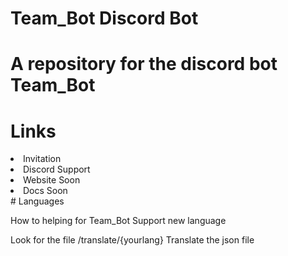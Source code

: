 # Team_Bot Discord Bot</b>

# A repository for the discord bot Team_Bot

# <b>Links</b>

<li>Invitation</li>
<li>Discord Support</li>
<li>Website Soon</li>
<li>Docs Soon</li>
# Languages

How to helping for Team_Bot Support new language

Look for the file /translate/{yourlang}
Translate the json file
